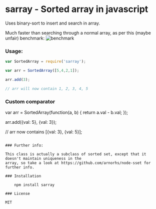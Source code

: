 # sarray - Sorted array in javascript

Uses binary-sort to insert and search in array.

Much faster than searching through a normal array, as per this (maybe unfair) benchmark:
![benchmark](http://f.cl.ly/items/2k2i3f3p1m0W1B1N271E/Screen%20Shot%202013-05-22%20at%202.41.27%20AM.png)

### Usage:

```javascript
var SortedArray = require('sarray');

var arr = SortedArray([5,4,2,1]);

arr.add(3);

// arr will now contain 1, 2, 3, 4, 5
```

### Custom comparator

var arr = SortedArray(function(a, b) {
    return a.val - b.val;
});

arr.add({val: 5}, {val: 3});

// arr now contains [{val: 3}, {val: 5}];
```

### Further info:

This class is actually a subclass of sorted set, except that it doesn't maintain uniqueness in the
array, so take a look at https://github.com/arnorhs/node-sset for further info.

### Installation

    npm install sarray

### License

MIT
